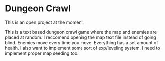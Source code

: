 # Dungeon Crawl

This is an open project at the moment.

This is a text based dungeon crawl game where the map and enemies are placed at random.
I reccomend opening the map text file instead of going blind. Enemies move every time you move.
Everything has a set amount of health. I also want to implement some sort of exp/leveling system.
I need to implement proper map seeding too.

